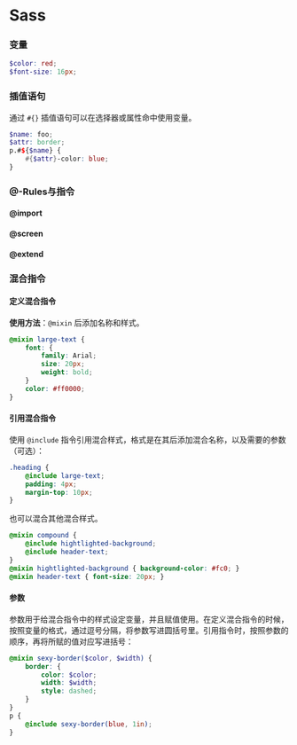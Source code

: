 # Sass



### 变量

```scss
$color: red;
$font-size: 16px;
```

### 插值语句

通过 `#{}` 插值语句可以在选择器或属性命中使用变量。

```scss
$name: foo;
$attr: border;
p.#${$name} {
    #{$attr}-color: blue;
}
```



### @-Rules与指令

#### @import



#### @screen





#### @extend





### 混合指令

#### 定义混合指令

**使用方法**：`@mixin` 后添加名称和样式。

```scss
@mixin large-text {
    font: {
        family: Arial;
        size: 20px;
        weight: bold;
    }
    color: #ff0000;
}
```

#### 引用混合指令

使用 `@include` 指令引用混合样式，格式是在其后添加混合名称，以及需要的参数（可选）：

```scss
.heading {
    @include large-text;
    padding: 4px;
    margin-top: 10px;
}
```

也可以混合其他混合样式。

```scss
@mixin compound {
    @include hightlighted-background;
    @include header-text;
}
@mixin hightlighted-background { background-color: #fc0; }
@mixin header-text { font-size: 20px; }
```

#### 参数

参数用于给混合指令中的样式设定变量，并且赋值使用。在定义混合指令的时候，按照变量的格式，通过逗号分隔，将参数写进圆括号里。引用指令时，按照参数的顺序，再将所赋的值对应写进括号：

```scss
@mixin sexy-border($color, $width) {
    border: {
        color: $color;
        width: $width;
        style: dashed;
    }
}
p {
    @include sexy-border(blue, 1in);
}
```


